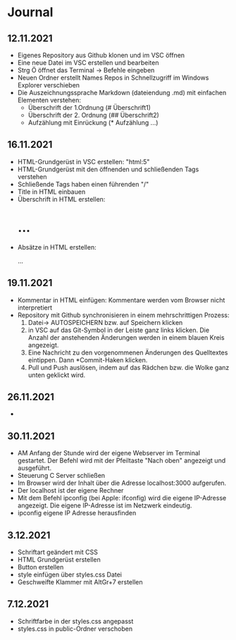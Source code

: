 # Journal

## 12.11.2021
* Eigenes Repository aus Github klonen und im VSC öffnen
* Eine neue Datei im VSC erstellen und bearbeiten 
* Strg Ö öffnet das Terminal -> Befehle eingeben 
* Neuen Ordner erstellt Names Repos in Schnellzugriff im Windows Explorer verschieben
*  Die Auszeichnungssprache Markdown (dateiendung .md) mit einfachen Elementen verstehen:
    * Überschrift der 1.Ordnung (# Überschrift1)
    * Überschrift der 2. Ordnung (## Überschrift2)
    * Aufzählung mit Einrückung (* Aufzählung ...)

## 16.11.2021

* HTML-Grundgerüst in VSC erstellen: "html:5"
* HTML-Grundgerüst mit den öffnenden und schließenden Tags verstehen
* Schließende Tags haben einen führenden "/"
* Title in HTML einbauen 
* Überschrift in HTML erstellen: <h1>...</h1>
* Absätze in HTML erstellen: <p>...</p>

## 19.11.2021 

* Kommentar in HTML einfügen: <!--Ich bin ein Kommentar--> Kommentare 
werden vom Browser nicht interpretiert 
* Repository mit Github synchronisieren in einem mehrschrittigen Prozess:
     1. Datei-> AUTOSPEICHERN bzw. auf Speichern klicken
     2. in VSC auf das Git-Symbol in der Leiste ganz links klicken. Die Anzahl der anstehenden 
     Änderungen werden in einem blauen Kreis angezeigt. 
     3. Eine Nachricht zu den vorgenommenen Änderungen des Quelltextes eintippen. Dann *Commit-Haken klicken. 
     4. Pull und Push auslösen, indem auf das Rädchen bzw. die Wolke 
     ganz unten geklickt wird. 

## 26.11.2021
* 

## 30.11.2021
* AM Anfang der Stunde wird der eigene Webserver im Terminal gestartet. Der Befehl wird 
mit der Pfeiltaste "Nach oben" angezeigt und ausgeführt. 
* Steuerung C Server schließen
* Im Browser wird der Inhalt über die Adresse localhost:3000 aufgerufen. 
* Der localhost ist der eigene Rechner 
* Mit dem Befehl ipconfig (bei Apple: ifconfig) wird die eigene IP-Adresse angezeigt. Die eigene IP-Adresse ist im Netzwerk eindeutig.
* ipconfig eigene IP Adresse herausfinden

## 3.12.2021
* Schriftart geändert mit CSS
* HTML Grundgerüst erstellen 
* Button erstellen 
* style einfügen über styles.css Datei 
* Geschweifte Klammer mit AltGr+7 erstellen

## 7.12.2021
* Schriftfarbe in der styles.css angepasst
* styles.css in public-Ordner verschoben 
